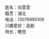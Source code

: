 <!DOCTYPE html>
<html>
<head>
<meta charset="UTF-8"/>
<title>向雯雯0120230167——个人简历</title>
</head>
<body>
姓名：向雯雯<br>
籍贯：湖北<br>
电话：13076995109<br>
兴趣爱好：追剧<br>
特长：睡觉<br>
</body>
</html>
